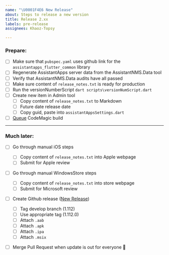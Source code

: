 ```yaml
---
name: "\U0001F4E6 New Release"
about: Steps to release a new version
title: Release 2.xx
labels: pre-release
assignees: Khaoz-Topsy

---
```


### Prepare:
- [ ] Make sure that `pubspec.yaml` uses github link for the `assistantapps_flutter_common` library
- [ ] Regenerate AssistantApps server data from the AssistantNMS.Data tool
- [ ] Verify that AssistantNMS.Data audits have all passed
- [ ] Make sure content of `release_notes.txt` is ready for production
- [ ] Run the versionNumberScript `dart scripts\versionNumScript.dart`
- [ ] Create new item in Admin tool
  - [ ] Copy content of `release_notes.txt` to Markdown
  - [ ] Future date release date
  - [ ] Copy guid, paste into `assistantAppsSettings.dart`
- [ ] [Queue](https://codemagic.io/app/5d9da9057a0a9500105180bf/workflow/5ef3374ec0adbfe0fdee431d/settings) CodeMagic build 

---

### Much later:
- [ ] Go through manual iOS steps
  - [ ] Copy content of `release_notes.txt` into Apple webpage
  - [ ] Submit for Apple review
- [ ] Go through manual WindowsStore steps
  - [ ] Copy content of `release_notes.txt` into store webpage
  - [ ] Submit for Microsoft review
- [ ] Create Github release ([New Release](https://github.com/AssistantNMS/App/releases/new))
  - [ ] Tag develop branch (1.112)
  - [ ] Use appropriate tag (1.112.0)
  - [ ] Attach `.aab`
  - [ ] Attach `.apk`
  - [ ] Attach `.ipa`
  - [ ] Attach `.msix`
- [ ] Merge Pull Request when update is out for everyone 🎉


